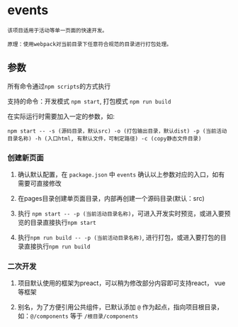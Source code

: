# events

```
该项目适用于活动等单一页面的快速开发。

原理：使用webpack对当前目录下任意符合规范的目录进行打包处理。
```

## 参数

所有命令通过`npm scripts`的方式执行

支持的命令：开发模式 `npm start`, 打包模式 `npm run build`

在实际运行时需要加入一定的参数，如:

```
npm start -- -s (源码目录，默认src) -o (打包输出目录，默认dist) -p (当前活动目录名称) -h (入口html, 有默认文件，可制定路径) -c (copy静态文件目录)
```

### 创建新页面

1. 确认默认配置，在 `package.json` 中 `events` 确认以上参数对应的入口，如有需要可直接修改

2. 在pages目录创建单页面目录，内部再创建一个源码目录(默认：src)

3. 执行 `npm start -- -p (当前活动目录名称)`，可进入开发实时预览，或进入要预览的目录直接执行`npm start`

4. 执行`npm run build -- -p (当前活动目录名称)`, 进行打包，或进入要打包的目录直接执行`npm run build`

### 二次开发

1. 项目默认使用的框架为preact，可以稍为修改部分内容即可支持react， vue等框架

2. 别名，为了方便引用公共组件，已默认添加 `@` 作为起点，指向项目根目录，如：`@/components` 等于 `/根目录/components`

